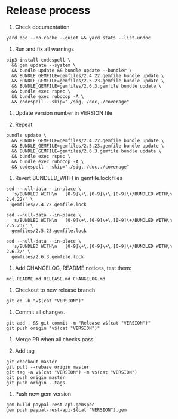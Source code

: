 # Release process

1. Check documentation

```
yard doc --no-cache --quiet && yard stats --list-undoc
```

1. Run and fix all warnings

```
pip3 install codespell \
  && gem update --system \
  && bundle update && bundle update --bundler \
  && BUNDLE_GEMFILE=gemfiles/2.4.22.gemfile bundle update \
  && BUNDLE_GEMFILE=gemfiles/2.5.23.gemfile bundle update \
  && BUNDLE_GEMFILE=gemfiles/2.6.3.gemfile bundle update \
  && bundle exec rspec \
  && bundle exec rubocop -A \
  && codespell --skip="./sig,./doc,./coverage"
```

1. Update version number in VERSION file

1. Repeat

```
bundle update \
  && BUNDLE_GEMFILE=gemfiles/2.4.22.gemfile bundle update \
  && BUNDLE_GEMFILE=gemfiles/2.5.23.gemfile bundle update \
  && BUNDLE_GEMFILE=gemfiles/2.6.3.gemfile bundle update \
  && bundle exec rspec \
  && bundle exec rubocop -A \
  && codespell --skip="./sig,./doc,./coverage"
```

1. Revert BUNDLED_WITH in gemfile.lock files

```console
sed --null-data --in-place \
  's/BUNDLED WITH\n   [0-9]\+\.[0-9]\+\.[0-9]\+/BUNDLED WITH\n   2.4.22/' \
  gemfiles/2.4.22.gemfile.lock

sed --null-data --in-place \
  's/BUNDLED WITH\n   [0-9]\+\.[0-9]\+\.[0-9]\+/BUNDLED WITH\n   2.5.23/' \
  gemfiles/2.5.23.gemfile.lock

sed --null-data --in-place \
  's/BUNDLED WITH\n   [0-9]\+\.[0-9]\+\.[0-9]\+/BUNDLED WITH\n   2.6.3/' \
  gemfiles/2.6.3.gemfile.lock
```

1. Add CHANGELOG, README notices, test them:

```
mdl README.md RELEASE.md CHANGELOG.md
```

1. Checkout to new release branch

```
git co -b "v$(cat "VERSION")"
```

1. Commit all changes.

```
git add . && git commit -m "Release v$(cat "VERSION")"
git push origin "v$(cat "VERSION")"
```

1. Merge PR when all checks pass.

1. Add tag

```
git checkout master
git pull --rebase origin master
git tag -a v$(cat "VERSION") -m v$(cat "VERSION")
git push origin master
git push origin --tags
```

1. Push new gem version

```
gem build paypal-rest-api.gemspec
gem push paypal-rest-api-$(cat "VERSION").gem
```
